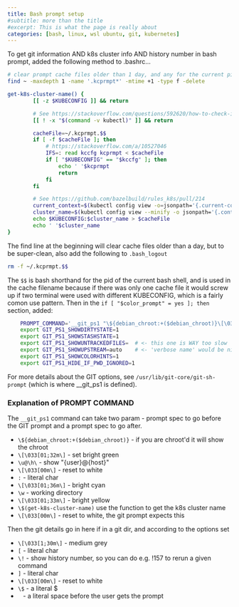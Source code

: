 ```yaml
---
title: Bash prompt setup
#subtitle: more than the title
#excerpt: This is what the page is really about
categories: [bash, linux, wsl ubuntu, git, kubernetes]
---
```

To get git information AND k8s cluster info AND history number in
bash prompt, added the following method to .bashrc...
<!--more-->

``` bash
# clear prompt cache files older than 1 day, and any for the current pid                                                                                                                                       \rm -f ~/.kcprmpt.$$
find ~ -maxdepth 1 -name '.kcprmpt*' -mtime +1 -type f -delete

get-k8s-cluster-name() {
        [[ -z $KUBECONFIG ]] && return

        # See https://stackoverflow.com/questions/592620/how-to-check-if-a-program-exists-from-a-bash-script
        [[ ! -x "$(command -v kubectl)" ]] && return

        cacheFile=~/.kcprmpt.$$
        if [ -f $cacheFile ]; then
            # https://stackoverflow.com/a/10527046
            IFS=: read kccfg kcprmpt < $cacheFile
            if [ "$KUBECONFIG" == "$kccfg" ]; then
                echo ' '$kcprmpt
                return
            fi
        fi

        # See https://github.com/bazelbuild/rules_k8s/pull/214
        current_context=$(kubectl config view -o=jsonpath='{.current-context}')
        cluster_name=$(kubectl config view --minify -o jsonpath='{.contexts[?(@.name == "'${current_context}'")].context.cluster}')
        echo $KUBECONFIG:$cluster_name > $cacheFile
        echo ' '$cluster_name
}
```

The find line at the beginning will clear cache files older than a day,
but to be super-clean, also add the following to `.bash_logout`

``` bash
rm -f ~/.kcprmpt.$$
```

The `$$` is bash shorthand for the pid of the current bash shell, and is
used in the cache filename because if there was only one cache file it
would screw up if two terminal were used with different KUBECONFIG,
which is a fairly comon use pattern. Then in the `if [ "$color_prompt" =
yes ]; then` section, added:

``` bash
    PROMPT_COMMAND='__git_ps1 "\${debian_chroot:+($debian_chroot)}\[\033[01;32m\]\u@\h\[\033[00m\]:\[\033[01;36m\]\w\[\033[01;33m\]\$(get-k8s-cluster-name)\[\033[00m\]" "\[\033[1;30m\][\!]\[\033[00m\]\$ "'
    export GIT_PS1_SHOWDIRTYSTATE=1
    export GIT_PS1_SHOWSTASHSTATE=1
    export GIT_PS1_SHOWUNTRACKEDFILES=  # <- this one is WAY too slow
    export GIT_PS1_SHOWUPSTREAM=auto    # <- 'verbose name' would be nice, but too slow
    export GIT_PS1_SHOWCOLORHINTS=1
    export GIT_PS1_HIDE_IF_PWD_IGNORED=1
```
For more details about the GIT options, see `/usr/lib/git-core/git-sh-prompt` (which is where \_\_git\_ps1 is defined).

### Explanation of PROMPT COMMAND

The `__git_ps1` command can take two param - prompt spec to go before the GIT prompt and a prompt spec to go after.

* `\${debian_chroot:+($debian_chroot)}` - if you are chroot'd it will show the chroot
* `\[\033[01;32m\]` - set bright green
* `\u@\h\` - show "{user}@{host}"
* `\[\033[00m\]` - reset to white
* `:` - literal char
* `\[\033[01;36m\]` - bright cyan
* `\w` - working directory
* `\[\033[01;33m\]` - bright yellow
* `\$(get-k8s-cluster-name)` use the function to get the k8s cluster name
* `\[\033[00m\]` - reset to white, the git prompt expects this

Then the git details go in here if in a git dir, and according to the options set

* `\[\033[1;30m\]` - medium grey
* `[` - literal char
* `\!` - show history number, so you can do e.g. !157 to rerun a given command
* `]` - literal char
* `\[\033[00m\]` - reset to white
* `\$` - a literal $
* ` ` - a literal space before the user gets the prompt

